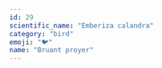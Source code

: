 ```yaml
---
id: 29
scientific_name: "Emberiza calandra"
category: "bird"
emoji: "🐦"
name: "Bruant proyer"
---
```

